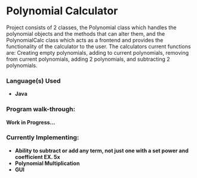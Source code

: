 <h1>Polynomial Calculator</h1>

Project consists of 2 classes, the Polynomial class which handles the polynomial objects and the methods that can alter them, and the PolynomialCalc class which acts as a frontend and provides the functionality of the calculator to the user. The calculators current functions are: Creating empty polynomials, adding to current polynomials, removing from current polynomials, adding 2 polynomials, and subtracting 2 polynomials.
<br />


<h3>Language(s) Used</h3>

- <b>Java</b> 

<h3>Program walk-through:</h3>

<b> Work in Progress... </b>

<h3>Currently Implementing:</h3>

- <b>Ability to subtract or add any term, not just one with a set power and coefficient EX. 5x</b> 
- <b>Polynomial Multiplication</b> 
- <b>GUI</b> 
